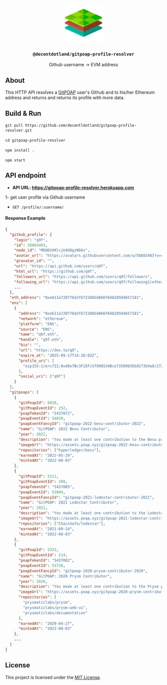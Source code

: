 <p align="center">
  <a href="https://decent.land">
    <img src="./img/logo25.png" height="124">
  </a>
  <h3 align="center"><code>@decentdotland/gitpoap-profile-resolver</code></h3>
  <p align="center">Github username -> EVM address</p>
</p>

## About
This HTTP API resolves a [GitPOAP](https://gitpoap.io) user's Github and to his/her Ethereum address and returns and returns its profile with more data.

## Build & Run
```console
git pull https://github.com/decentldotland/gitpoap-profile-resolver.git

cd gitpoap-profile-resolver

npm install .

npm start
```  

## API endpoint

- **API URL: https://gitpoap-profile-resolver.herokuapp.com**

1- get user profile via Github username
- `GET /profile/:username/`


#### Response Example

```json
{
  "github_profile": {
    "login": "q9f",
    "id": 58883403,
    "node_id": "MDQ6VXNlcjU4ODgzNDAz",
    "avatar_url": "https://avatars.githubusercontent.com/u/58883403?v=4",
    "gravatar_id": "",
    "url": "https://api.github.com/users/q9f",
    "html_url": "https://github.com/q9f",
    "followers_url": "https://api.github.com/users/q9f/followers",
    "following_url": "https://api.github.com/users/q9f/following{/other_user}",
    ...
  },
  "eth_address": "0xe611a720778a5f6723d6b4866f84828504657181",
  "ens": [
    {
      "address": "0xe611a720778a5f6723d6b4866f84828504657181",
      "network": "ethereum",
      "platform": "ENS",
      "source": "ENS",
      "name": "q9f.eth",
      "handle": "q9f.eth",
      "bio": "",
      "url": "https://dev.to/q9",
      "expire_at": "2025-09-17T14:10:03Z",
      "profile_uri": [
        "eip155:1/erc721:0xd0e7Bc3F1EFc5f098534Bce73589835b8273b9a0/272"
      ],
      "social_uri": ["q9f"]
    }
  ],
  "gitpoaps": [
    {
      "gitPoapId": 6820,
      "gitPoapEventId": 252,
      "poapTokenId": "5437072",
      "poapEventId": 54839,
      "poapEventFancyId": "gitpoap-2022-besu-contributor-2022",
      "name": "GitPOAP: 2022 Besu Contributor",
      "year": 2022,
      "description": "You made at least one contribution to the Besu project in 2022. Your contributions are greatly appreciated!",
      "imageUrl": "https://assets.poap.xyz/gitpoap-2022-besu-contributor-2022-logo-1657743611867.png",
      "repositories": ["hyperledger/besu"],
      "earnedAt": "2022-05-29",
      "mintedAt": "2022-08-03"
    },
    {
      "gitPoapId": 5211,
      "gitPoapEventId": 208,
      "poapTokenId": "5437085",
      "poapEventId": 53604,
      "poapEventFancyId": "gitpoap-2021-lodestar-contributor-2021",
      "name": "GitPOAP: 2021 Lodestar Contributor",
      "year": 2021,
      "description": "You made at least one contribution to the Lodestar project in 2021. Your contributions are greatly appreciated!",
      "imageUrl": "https://assets.poap.xyz/gitpoap-2021-lodestar-contributor-2021-logo-1657053471403.png",
      "repositories": ["ChainSafe/lodestar"],
      "earnedAt": "2021-09-14",
      "mintedAt": "2022-08-03"
    },
    {
      "gitPoapId": 5332,
      "gitPoapEventId": 214,
      "poapTokenId": "5437082",
      "poapEventId": 53738,
      "poapEventFancyId": "gitpoap-2020-prysm-contributor-2020",
      "name": "GitPOAP: 2020 Prysm Contributor",
      "year": 2020,
      "description": "You made at least one contribution to the Prysm project in 2020. Your contributions are greatly appreciated!",
      "imageUrl": "https://assets.poap.xyz/gitpoap-2020-prysm-contributor-2020-logo-1657131689957.png",
      "repositories": [
        "prysmaticlabs/prysm",
        "prysmaticlabs/prysm-web-ui",
        "prysmaticlabs/documentation"
      ],
      "earnedAt": "2020-04-27",
      "mintedAt": "2022-08-03"
    },
    ...
  ]
}

```

## License
This project is licensed under the [MIT License](./LICENSE).
